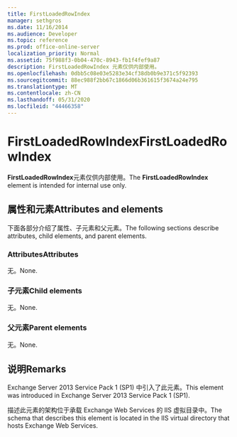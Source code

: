 ```yaml
---
title: FirstLoadedRowIndex
manager: sethgros
ms.date: 11/16/2014
ms.audience: Developer
ms.topic: reference
ms.prod: office-online-server
localization_priority: Normal
ms.assetid: 75f988f3-0b04-470c-8943-fb1f4fef9a87
description: FirstLoadedRowIndex 元素仅供内部使用。
ms.openlocfilehash: 0dbb5c08e03e5283e34cf38db0b9e371c5f92393
ms.sourcegitcommit: 88ec988f2bb67c1866d06b361615f3674a24e795
ms.translationtype: MT
ms.contentlocale: zh-CN
ms.lasthandoff: 05/31/2020
ms.locfileid: "44466358"
---
```

# <a name="firstloadedrowindex"></a><span data-ttu-id="c3647-103">FirstLoadedRowIndex</span><span class="sxs-lookup"><span data-stu-id="c3647-103">FirstLoadedRowIndex</span></span>

<span data-ttu-id="c3647-104">**FirstLoadedRowIndex**元素仅供内部使用。</span><span class="sxs-lookup"><span data-stu-id="c3647-104">The **FirstLoadedRowIndex** element is intended for internal use only.</span></span> 

## <a name="attributes-and-elements"></a><span data-ttu-id="c3647-105">属性和元素</span><span class="sxs-lookup"><span data-stu-id="c3647-105">Attributes and elements</span></span>

<span data-ttu-id="c3647-106">下面各部分介绍了属性、子元素和父元素。</span><span class="sxs-lookup"><span data-stu-id="c3647-106">The following sections describe attributes, child elements, and parent elements.</span></span>
  
### <a name="attributes"></a><span data-ttu-id="c3647-107">Attributes</span><span class="sxs-lookup"><span data-stu-id="c3647-107">Attributes</span></span>

<span data-ttu-id="c3647-108">无。</span><span class="sxs-lookup"><span data-stu-id="c3647-108">None.</span></span>
  
### <a name="child-elements"></a><span data-ttu-id="c3647-109">子元素</span><span class="sxs-lookup"><span data-stu-id="c3647-109">Child elements</span></span>

<span data-ttu-id="c3647-110">无。</span><span class="sxs-lookup"><span data-stu-id="c3647-110">None.</span></span>
  
### <a name="parent-elements"></a><span data-ttu-id="c3647-111">父元素</span><span class="sxs-lookup"><span data-stu-id="c3647-111">Parent elements</span></span>

<span data-ttu-id="c3647-112">无。</span><span class="sxs-lookup"><span data-stu-id="c3647-112">None.</span></span>
  
## <a name="remarks"></a><span data-ttu-id="c3647-113">说明</span><span class="sxs-lookup"><span data-stu-id="c3647-113">Remarks</span></span>

<span data-ttu-id="c3647-114">Exchange Server 2013 Service Pack 1 (SP1) 中引入了此元素。</span><span class="sxs-lookup"><span data-stu-id="c3647-114">This element was introduced in Exchange Server 2013 Service Pack 1 (SP1).</span></span>
  
<span data-ttu-id="c3647-115">描述此元素的架构位于承载 Exchange Web Services 的 IIS 虚拟目录中。</span><span class="sxs-lookup"><span data-stu-id="c3647-115">The schema that describes this element is located in the IIS virtual directory that hosts Exchange Web Services.</span></span>
  

